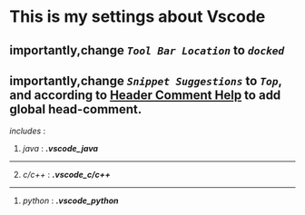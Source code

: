 # This is my settings about Vscode
## importantly,change ***`Tool Bar Location`*** to ***`docked`***
## importantly,change ***`Snippet Suggestions`*** to ***`Top`***, and according to [Header Comment Help](http://example.com/) to add global head-comment.
*includes* : 
1. *java* :  ***.vscode_java*** 
***
2. *c/c++* :  ***.vscode_c/c++***  
---
1. *python* :  ***.vscode_python*** 
